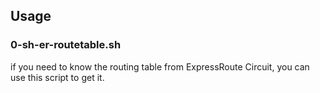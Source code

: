 
## Usage

### 0-sh-er-routetable.sh

if you need to know the routing table from ExpressRoute Circuit, you can use this script to get it.
